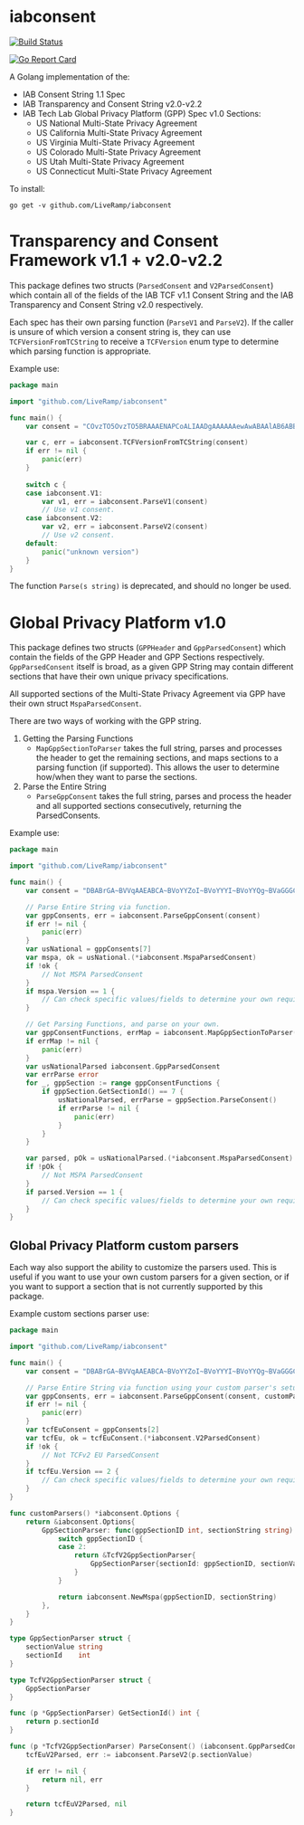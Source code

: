 # iabconsent
[![Build Status][ci]](https://travis-ci.com/LiveRamp/iabconsent)

[ci]: https://travis-ci.com/LiveRamp/iabconsent.svg?branch=master "Build Status"

[![Go Report Card][report]](https://goreportcard.com/report/github.com/LiveRamp/iabconsent)

[report]: https://goreportcard.com/badge/github.com/LiveRamp/iabconsent "Go Report Card"

A Golang implementation of the:
- IAB Consent String 1.1 Spec
- IAB Transparency and Consent String v2.0-v2.2
- IAB Tech Lab Global Privacy Platform (GPP) Spec v1.0 Sections:
  - US National Multi-State Privacy Agreement
  - US California Multi-State Privacy Agreement
  - US Virginia Multi-State Privacy Agreement
  - US Colorado Multi-State Privacy Agreement
  - US Utah Multi-State Privacy Agreement
  - US Connecticut Multi-State Privacy Agreement

To install:
```
go get -v github.com/LiveRamp/iabconsent
```

# Transparency and Consent Framework v1.1 + v2.0-v2.2

This package defines two structs (`ParsedConsent` and `V2ParsedConsent`) which contain all of the fields of the IAB 
TCF v1.1 Consent String and the IAB Transparency and Consent String v2.0 respectively.

Each spec has their own parsing function (`ParseV1` and `ParseV2`). If the caller is unsure of which version a consent
string is, they can use `TCFVersionFromTCString` to receive a `TCFVersion` enum type to determine which parsing function is appropriate.

Example use:
```go
package main

import "github.com/LiveRamp/iabconsent"

func main() {
    var consent = "COvzTO5OvzTO5BRAAAENAPCoALIAADgAAAAAAewAwABAAlAB6ABBFAAA"

    var c, err = iabconsent.TCFVersionFromTCString(consent)
    if err != nil {
        panic(err)
    }
    
    switch c {
    case iabconsent.V1:
        var v1, err = iabconsent.ParseV1(consent)
        // Use v1 consent.
    case iabconsent.V2:
        var v2, err = iabconsent.ParseV2(consent)
        // Use v2 consent.
    default:
        panic("unknown version")
    }
}
```

The function `Parse(s string)` is deprecated, and should no longer be used.

# Global Privacy Platform v1.0

This package defines two structs (`GPPHeader` and `GppParsedConsent`) which contain the fields of the GPP Header and GPP Sections respectively. 
`GppParsedConsent` itself is broad, as a given GPP String may contain different sections that have their own unique privacy specifications.

All supported sections of the Multi-State Privacy Agreement via GPP have their own struct `MspaParsedConsent`.

There are two ways of working with the GPP string.
1. Getting the Parsing Functions
   - `MapGppSectionToParser` takes the full string, parses and processes the header to get the remaining sections, and maps sections to a parsing function (if supported). This allows the user to determine how/when they want to parse the sections.
2. Parse the Entire String
   - `ParseGppConsent` takes the full string, parses and process the header and all supported sections consecutively, returning the ParsedConsents.


Example use:
```go
package main

import "github.com/LiveRamp/iabconsent"

func main() {
	var consent = "DBABrGA~BVVqAAEABCA~BVoYYZoI~BVoYYYI~BVoYYQg~BVaGGGCA~BVoYYYQg"

	// Parse Entire String via function.
	var gppConsents, err = iabconsent.ParseGppConsent(consent)
	if err != nil {
		panic(err)
	}
	var usNational = gppConsents[7]
	var mspa, ok = usNational.(*iabconsent.MspaParsedConsent)
	if !ok {
		// Not MSPA ParsedConsent
	}
	if mspa.Version == 1 {
		// Can check specific values/fields to determine your own requirements to process.
	}

	// Get Parsing Functions, and parse on your own.
	var gppConsentFunctions, errMap = iabconsent.MapGppSectionToParser(consent)
	if errMap != nil {
		panic(err)
	}
	var usNationalParsed iabconsent.GppParsedConsent
	var errParse error
	for _, gppSection := range gppConsentFunctions {
		if gppSection.GetSectionId() == 7 {
			usNationalParsed, errParse = gppSection.ParseConsent()
			if errParse != nil {
				panic(err)
			}
		}
	}

	var parsed, pOk = usNationalParsed.(*iabconsent.MspaParsedConsent)
	if !pOk {
		// Not MSPA ParsedConsent
	}
	if parsed.Version == 1 {
		// Can check specific values/fields to determine your own requirements to process.
	}
}
```

## Global Privacy Platform custom parsers

Each way also support the ability to customize the parsers used. This is useful if you want to use your own custom
parsers for a given section, or if you want to support a section that is not currently supported by this package.

Example custom sections parser use:
```go
package main

import "github.com/LiveRamp/iabconsent"

func main() {
	var consent = "DBABrGA~BVVqAAEABCA~BVoYYZoI~BVoYYYI~BVoYYQg~BVaGGGCA~BVoYYYQg"

	// Parse Entire String via function using your custom parser's setup
	var gppConsents, err = iabconsent.ParseGppConsent(consent, customParsers())
	if err != nil {
		panic(err)
	}
	var tcfEuConsent = gppConsents[2]
	var tcfEu, ok = tcfEuConsent.(*iabconsent.V2ParsedConsent)
	if !ok {
		// Not TCFv2 EU ParsedConsent
	}
	if tcfEu.Version == 2 {
		// Can check specific values/fields to determine your own requirements to process.
	}
}

func customParsers() *iabconsent.Options {
	return &iabconsent.Options{
		GppSectionParser: func(gppSectionID int, sectionString string) iabconsent.GppSectionParser {
			switch gppSectionID {
			case 2:
				return &TcfV2GppSectionParser{
					GppSectionParser{sectionId: gppSectionID, sectionValue: sectionString},
				}
			}

			return iabconsent.NewMspa(gppSectionID, sectionString)
		},
	}
}

type GppSectionParser struct {
	sectionValue string
	sectionId    int
}

type TcfV2GppSectionParser struct {
	GppSectionParser
}

func (p *GppSectionParser) GetSectionId() int {
	return p.sectionId
}

func (p *TcfV2GppSectionParser) ParseConsent() (iabconsent.GppParsedConsent, error) {
	tcfEuV2Parsed, err := iabconsent.ParseV2(p.sectionValue)

	if err != nil {
		return nil, err
	}

	return tcfEuV2Parsed, nil
}
```